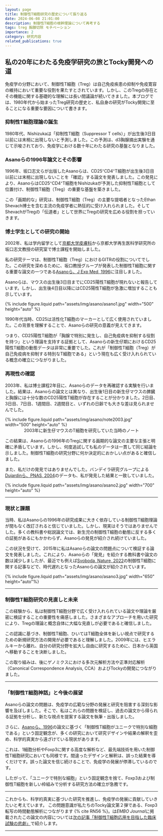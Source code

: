 ```yaml
---
layout: page
title: 制御性T細胞研究の歴史について振り返る
date: 2024-06-08 21:01:00
description: 制御性T細胞の根幹理論について再考する
tags: treg 胸腺切除 モチベーション
importance: 2
category: 研究内容
related_publications: true
---
```


## 私の20年にわたる免疫学研究の旅とTocky開発への道

免疫学の分野において、制御性T細胞（Treg）は自己免疫疾患の抑制や免疫寛容の維持において重要な役割を果たすとされています。しかし、このTregの存在とその機能に関する基礎的な理解には長い間議論が続いてきました。本ブログでは、1980年代から始まったTreg研究の歴史と、私自身の研究がTocky開発に至ることになる重要な要因について書きます。

### 抑制性T細胞理論の誕生

1980年代、Nishizukaは「抑制性T細胞（Suppressor T cells）」が出生後3日目以前には末梢に出現しないと予測しました。この予測は、d3胸腺摘出実験を通じて示唆されており、免疫学における数十年にわたる研究の基盤となりました。

### Asanoらの1996年論文とその影響

1996年、坂口志文らが出版したAsanoらは、CD25⁺CD4⁺T細胞が出生後3日目以前には末梢に出現しないことを「確認」する論文を発表しました。この発見により、AsanoらはCD25⁺CD4⁺T細胞をNishizukaが予測した抑制性T細胞として位置付け、制御性T細胞（Treg）の重要な基盤を築きました。

この「画期的な」研究は、制御性T細胞（Treg）の主要な提唱者となったEthan Shevach博士を含む主流の免疫学者に熱狂的に受け入れられました。そしてShevachがTregの「伝道者」として世界にTregの研究を広める役割を担っていきます。

### 博士学生としての研究の開始

2002年、私は学内留学として[京都大学皮膚科](https://monotockylab.github.io/japanese/2024-05-18/)から京都大学再生医科学研究所の坂口志文教授の研究室で博士課程を開始しました。

私の研究テーマは、制御性T細胞（Treg）におけるGITRの役割についてでした。この研究を深めるために、坂口教授グループが発表した制御性T細胞に関する重要な論文の一つである[Asanoら、J Exp Med, 1996](https://pubmed.ncbi.nlm.nih.gov/8760792/)に注目しました。

Asanoらは、マウスの出生後3日目までにCD25陽性T細胞が現れないと報告しています。しかし、出生後4日目以降にはCD25陽性T細胞が急激に増加することも示しています。

<div class="row mt-3">
    <div class="col-sm mt-3 mt-md-0">
        {% include figure.liquid path="assets/img/asano/asano1.jpg" width="500" height="auto" %}
    </div>
</div>

1990年代当時、CD25は活性化T細胞のマーカーとして広く使用されていました。この背景を理解することで、Asanoらの研究の意義が見えてきます。

つまり、CD25陽性T細胞が「胸腺で特別に発生し、自己免疫病を抑制する役割を持つ」という理論を支持する証拠として、Asanoらの新生仔期におけるCD25陽性T細胞の動態データは非常に重要でした。これが「制御性T細胞（Treg）が自己免疫病を抑制する特別なT細胞である」という現在も広く受け入れられている概念の確立につながりました。

### 再現性の確認

2003年、私は博士課程2年目に、Asanoらのデータを再確認する実験を行いました。結果は、Asanoらの論文とは異なり、出生後1日目の新生仔マウスの脾臓と胸腺には十分な数のCD25陽性T細胞が存在することが分かりました。2日目、3日目、7日目、1週間目、2週間目と、いずれの日齢でも大きな差は見られませんでした。

<div class="row mt-3">
    <div class="col-sm mt-3 mt-md-0 text-center">
        {% include figure.liquid path="assets/img/asano/note2003.jpg" width="500" height="auto" %}
    </div>
</div>
<div class="caption" style="text-align: center;">
    2003年に新生仔マウスのT細胞を研究していた当時のノート
</div>

この結果は、Asanoらの1996年のTregに関する画期的な論文の主要な主張と明確に矛盾しています。しかし、何度追試しても私のデータは一貫して同じ結論を示しました。制御性T細胞の研究分野に何か決定的におかしい点があると確信しました。

また、私だけの発見ではありませんでした。バンデイラ研究グループによる[Dujardinら、PNAS, 2004](https://www.pnas.org/doi/abs/10.1073/pnas.0403303101)のデータも、私が発見した結果と一致していました。

<div class="row mt-3">
    <div class="col-sm mt-3 mt-md-0">
        {% include figure.liquid path="assets/img/asano/asano2.jpg" width="700" height="auto" %}
    </div>
</div>

---

### 現状と課題

当時、私はAsanoらの1996年の研究成果に大きく依存している制御性T細胞理論が間もなく改訂されると信じていました。しかし、現実はそうではありませんでした。多くの教科書や総説論文では、新生児の制御性T細胞の動態に反する多くの証拠があるにもかかわらず、Asanoらの発見が紹介され続けていました。

この状況を受けて、2015年に私はAsanoらの論文の問題点について検証する論文を発表しました。これにより、Asanoらの「発見」を紹介する教科書や論文の数は減少しましたが、最近でも例えば[Svoboda, Nature, 2022](https://www.nature.com/articles/d42859-022-00048-z)の制御性T細胞に関する記事などで、時代遅れとなったAsanoらの論文が紹介されています。

<div class="row mt-3">
    <div class="col-sm mt-3 mt-md-0">
        {% include figure.liquid path="assets/img/asano/asano3.jpg" width="650" height="auto"%}
    </div>
</div>

---

### 制御性T細胞研究の見直しと未来

この経験から、私は制御性T細胞分野で広く受け入れられている論文や理論を厳密に検証することの重要性を痛感しました。さまざまなアプローチを用いた研究により、Tregの理論と概念自体に大幅な見直しが必要であると確信しました。

この認識に基づき、制御性T細胞、ひいてはT細胞全体を新しい視点で研究するための新規研究方法の開発が必要であると理解しました。2009年には、ヒエラルキーから離れ、自分の研究分野を拡大し自由に研究するために、日本から英国へ移動することを決断しました。

この取り組みは、後にゲノミクスにおける多次元解析方法や正準対応解析（Canonical Correspondence Analysis, CCA）およびTockyの開発につながりました。

---

### 「制御性T細胞神話」と今後の展望

Asanoらの論文の問題は、免疫学の広範な分野の発展と研究を阻害する深刻な影響を及ぼしました。そこで、私はこれらの問題を検証し、過去の論文から得られる証拠を分析し、新たな視点を提案する論文を執筆・出版しました。

さらに、[Asanoら、1996](https://pubmed.ncbi.nlm.nih.gov/8760792/)の論文に基づく「制御性T細胞がユニークで特別な細胞である」という固定観念が、多くの研究において研究デザインや結果の解釈を歪め、科学的真実から遠ざけている現状があります。

これは、1細胞分析やFoxp3に関する高度な解析など、最先端技術を用いた制御性T細胞研究においても同様です。間違ったデザインと解釈は、誤った結果を導くだけです。誤った論文を信じ続けることで、免疫学の発展が停滞しているのです。

したがって、「ユニークで特別な細胞」という固定観念を捨て、Foxp3および制御性T細胞を新しい枠組みで分析する研究方法の確立が急務です。

---

これからも、科学的真実に基づいた研究を推進し、免疫学の発展に貢献していきたいと考えています。
この問題意識が私たちのTocky論文第２弾である、Foxp3転写の時間動態解析につながります {% cite RN56 %}。は*EMBO Journal*に掲載されたこの論文の内容については[次の記事「制御性T細胞応用を目指した臨床試験の悲劇」](https://monotockylab.github.io/japanese/2024-06-09-TGN1412/)で紹介します。

---
